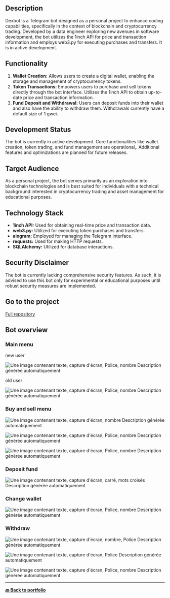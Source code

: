 ## Description

Dexbot is a Telegram bot designed as a personal project to enhance coding capabilities, specifically in the context of blockchain and cryptocurrency trading. Developed by a data engineer exploring new avenues in software development, the bot utilizes the 1inch API for price and transaction information and employs web3.py for executing purchases and transfers. It is in active development.

## Functionality

1. **Wallet Creation:** Allows users to create a digital wallet, enabling the storage and management of cryptocurrency tokens.
2. **Token Transactions:** Empowers users to purchase and sell tokens directly through the bot interface. Utilizes the 1inch API to obtain up-to-date price and transaction information.
3. **Fund Deposit and Withdrawal:** Users can deposit funds into their wallet and also have the ability to withdraw them. Withdrawals currently have a default size of 1 gwei.

## Development Status

The bot is currently in active development. Core functionalities like wallet creation, token trading, and fund management are operational,. Additional features and optimizations are planned for future releases.

## Target Audience

As a personal project, the bot serves primarily as an exploration into blockchain technologies and is best suited for individuals with a technical background interested in cryptocurrency trading and asset management for educational purposes.

## Technology Stack

- **1inch API:** Used for obtaining real-time price and transaction data.
- **web3.py:** Utilized for executing token purchases and transfers.
- **aiogram:** Employed for managing the Telegram interface.
- **requests:** Used for making HTTP requests.
- **SQLAlchemy:** Utilized for database interactions.

## Security Disclaimer

The bot is currently lacking comprehensive security features. As such, it is advised to use this bot only for experimental or educational purposes until robust security measures are implemented.

## Go to the project
[Full repository](https://github.com/Nicolagg/DexBot/tree/main)


## Bot overview

### Main menu
new user 

![Une image contenant texte, capture d'écran, Police, nombre Description
générée
automatiquement](screenshot/image1_1.png)

old user 

![Une image contenant texte, capture d'écran, Police, nombre Description
générée
automatiquement](screenshot/image1.png)

### Buy and sell menu

![Une image contenant texte, capture d'écran, nombre Description générée
automatiquement](screenshot/image2.png)

![Une image contenant texte, capture d'écran, Police, nombre Description
générée
automatiquement](screenshot/image3.png)

![Une image contenant texte, capture d'écran, Police, nombre Description
générée
automatiquement](screenshot/image4.png)

### Deposit fund

![Une image contenant texte, capture d'écran, carré, mots croisés
Description générée
automatiquement](screenshot/image5.png)

### Change wallet
![Une image contenant texte, capture d'écran, Police, nombre Description
générée
automatiquement](screenshot/image6.png)

### Withdraw

![Une image contenant texte, capture d'écran, nombre, Police Description
générée
automatiquement](screenshot/image7.png)

![Une image contenant texte, capture d'écran, Police Description générée
automatiquement](screenshot/image8.png)

![Une image contenant texte, capture d'écran, Police, nombre Description
générée
automatiquement](screenshot/image9.png)

---
**[🔙 Back to portfolio](https://nicolagg.github.io/)**







